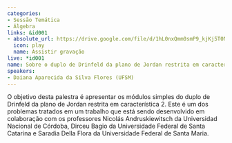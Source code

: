 ```yaml
---
categories:
- Sessão Temática
- Álgebra
links: &id001
- absolute_url: https://drive.google.com/file/d/1hL0nxQmm0smP9_kjKj5T0Nazcmo9Jsk6/view?usp=sharing
  icon: play
  name: Assistir gravação
live: *id001
name: Sobre o duplo de Drinfeld da plano de Jordan restrita em característica 2
speakers:
- Daiana Aparecida da Silva Flores (UFSM)
---
```


 O objetivo desta palestra é apresentar os módulos simples do duplo de Drinfeld da plano de Jordan restrita em característica 2. Este é um dos problemas tratados em um trabalho que está sendo desenvolvido em colaboração com os professores Nicolás Andruskiewitsch da Universidad Nacional de Córdoba, Dirceu Bagio da Universidade Federal de Santa Catarina e Saradia Della Flora da Universidade Federal de Santa Maria.